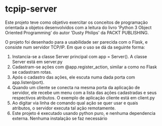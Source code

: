 # tcpip-server

Este projeto teve como objetivo exercitar os conceitos de programação orientada a objetos desenvolvidos com a leitura do livro 'Python 3 Object Oriented Programming' do autor 'Dusty Philips' da PACKT PUBLISHING.

O projeto foi desenhado para a usabilidade ser parecida com o Flask, e consiste num servidor TCP/IP. Em que o uso se dá da seguinte forma:

1. Instancia-se a classe Server principal com app = Server().
A classe Server está em server.py
1. Cadastram-se ações com @app.register_action, similar a como no Flask se cadastram rotas.
3. Após o cadastro das ações, ele escuta numa dada porta com app.listen(port).
4. Quando um cliente se conecta na mesma porta da aplicação de servidor,
ele recebe um menu com a lista das ações cadastradas e seus respectivos atributos.
O exemplo de aplicação cliente está em client.py
5. Ao digitar via linha de comando qual ação se quer usar e quais atributos, o servidor executa tal ação remotamente.
6. Este projeto é executado usando python puro, e nenhuma dependencia externa.
Nenhuma instalação se faz necessário
